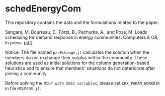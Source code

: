 # schedEnergyCom

This repository contains the data and the formulations related to the paper: 

Sangaré, M, Bourreau, E., Fortz, B., Pachurka, A., and Poss, M. Loads scheduling for demand response in energy communities. Computers & OR, In press. [pdf](https://hal.science/hal-03880548)]

Notice:
The file named <code>pasEchange.jl</code> calculates the solution when the members do not exchange their surplus within the community. These solutions are used as initial solutions for the column generation-based heuristics and to ensure that members' situations do not deteriorate after joining a community.

Before solving the <code>MILP with SOS1 variables</code>, please set <code>CPX_PARAM_WORKDIR</code> in file <code>MILPSOS.jl</code>.
